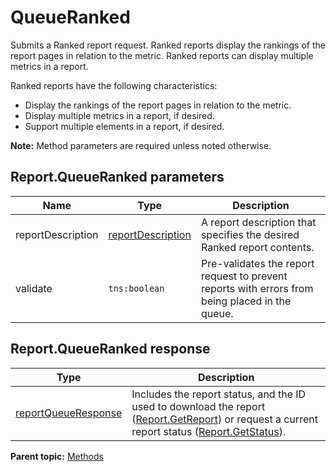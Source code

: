 # QueueRanked

Submits a Ranked report request. Ranked reports display the rankings of the report pages in relation to the metric. Ranked reports can display multiple metrics in a report.

Ranked reports have the following characteristics:

-   Display the rankings of the report pages in relation to the metric.
-   Display multiple metrics in a report, if desired.
-   Support multiple elements in a report, if desired.

**Note:** Method parameters are required unless noted otherwise.

## Report.QueueRanked parameters

|Name|Type|Description|
|----|----|-----------|
|reportDescription |[reportDescription](../data_types/r_reportDescription.md#) |A report description that specifies the desired Ranked report contents.|
|validate |`tns:boolean` |Pre-validates the report request to prevent reports with errors from being placed in the queue.|

## Report.QueueRanked response

|Type|Description|
|----|-----------|
|[reportQueueResponse](../data_types/r_reportQueueResponse.md#) |Includes the report status, and the ID used to download the report \([Report.GetReport](r_getReport.md#)\) or request a current report status \([Report.GetStatus](r_getStatus.md#)\).|

**Parent topic:** [Methods](../methods/c_reporting_methods.md)

